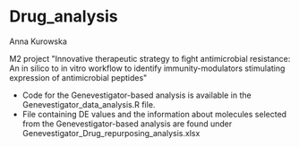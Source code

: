 # Drug_analysis

Anna Kurowska

M2 project "Innovative therapeutic strategy to fight antimicrobial resistance: An in silico to in vitro workflow to identify immunity-modulators stimulating expression of antimicrobial peptides"

- Code for the Genevestigator-based analysis is available in the Genevestigator_data_analysis.R file.
- File containing DE values and the information about molecules selected from the Genevestigator-based analysis are found under Genevestigator_Drug_repurposing_analysis.xlsx
